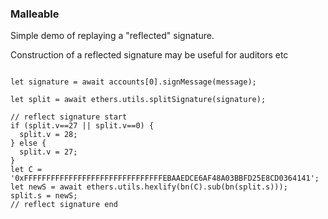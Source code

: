 ### Malleable

Simple demo of replaying a "reflected" signature.

Construction of a reflected signature may be useful for auditors etc

```

let signature = await accounts[0].signMessage(message);

let split = await ethers.utils.splitSignature(signature);

// reflect signature start
if (split.v==27 || split.v==0) {
  split.v = 28;
} else {
  split.v = 27;
}
let C = '0xFFFFFFFFFFFFFFFFFFFFFFFFFFFFFFFEBAAEDCE6AF48A03BBFD25E8CD0364141';
let newS = await ethers.utils.hexlify(bn(C).sub(bn(split.s)));
split.s = newS;
// reflect signature end
```
